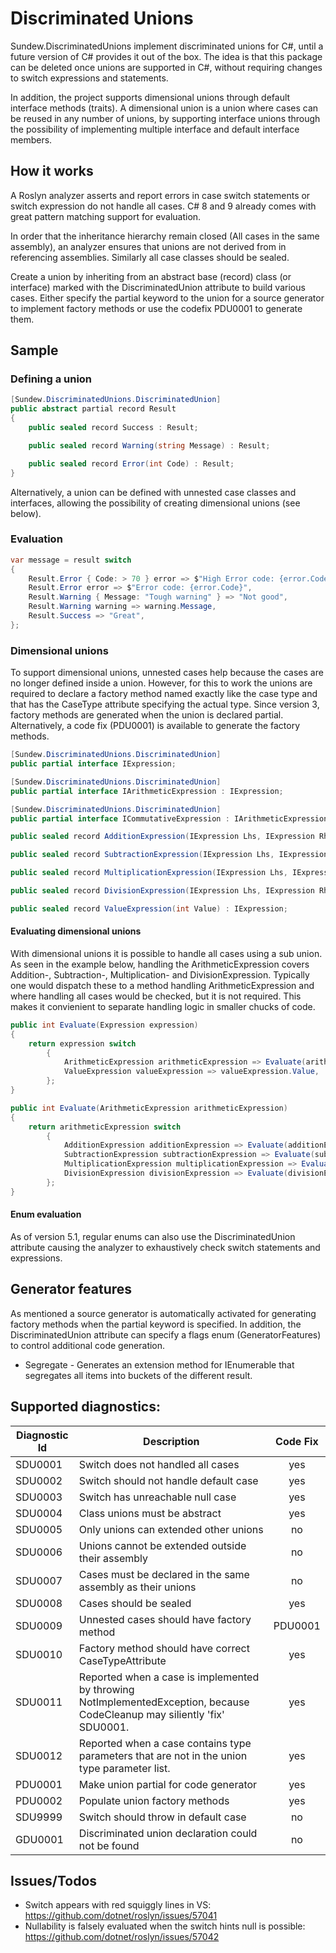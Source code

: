 # Discriminated Unions

Sundew.DiscriminatedUnions implement discriminated unions for C#, until a future version of C# provides it out of the box.
The idea is that this package can be deleted once unions are supported in C#, without requiring changes to switch expressions and statements.

In addition, the project supports dimensional unions through default interface methods (traits).
A dimensional union is a union where cases can be reused in any number of unions, by supporting interface unions through the possibility of implementing multiple interface and default interface members.

## How it works
A Roslyn analyzer asserts and report errors in case switch statements or switch expression do not handle all cases.
C# 8 and 9 already comes with great pattern matching support for evaluation.

In order that the inheritance hierarchy remain closed (All cases in the same assembly), an analyzer ensures that unions are not derived from in referencing assemblies.
Similarly all case classes should be sealed.

Create a union by inheriting from an abstract base (record) class (or interface) marked with the DiscriminatedUnion attribute to build various cases.
Either specify the partial keyword to the union for a source generator to implement factory methods or use the codefix PDU0001 to generate them.

## Sample
### Defining a union
```csharp
[Sundew.DiscriminatedUnions.DiscriminatedUnion]
public abstract partial record Result
{
    public sealed record Success : Result;

    public sealed record Warning(string Message) : Result;

    public sealed record Error(int Code) : Result;
}
```
Alternatively, a union can be defined with unnested case classes and interfaces, allowing the possibility of creating dimensional unions (see below).

### Evaluation
```csharp
var message = result switch
{
    Result.Error { Code: > 70 } error => $"High Error code: {error.Code}",
    Result.Error error => $"Error code: {error.Code}",
    Result.Warning { Message: "Tough warning" } => "Not good",
    Result.Warning warning => warning.Message,
    Result.Success => "Great",
};
```

### Dimensional unions
To support dimensional unions, unnested cases help because the cases are no longer defined inside a union. However, for this to work the unions are required to declare a factory method named exactly like the case type and that has the CaseType attribute specifying the actual type.
Since version 3, factory methods are generated when the union is declared partial. Alternatively, a code fix (PDU0001) is available to generate the factory methods. 

```csharp
[Sundew.DiscriminatedUnions.DiscriminatedUnion]
public partial interface IExpression;

[Sundew.DiscriminatedUnions.DiscriminatedUnion]
public partial interface IArithmeticExpression : IExpression;

[Sundew.DiscriminatedUnions.DiscriminatedUnion]
public partial interface ICommutativeExpression : IArithmeticExpression;

public sealed record AdditionExpression(IExpression Lhs, IExpression Rhs) : ICommutativeExpression;

public sealed record SubtractionExpression(IExpression Lhs, IExpression Rhs) : IArithmeticExpression;

public sealed record MultiplicationExpression(IExpression Lhs, IExpression Rhs) : ICommutativeExpression;

public sealed record DivisionExpression(IExpression Lhs, IExpression Rhs) : IArithmeticExpression;

public sealed record ValueExpression(int Value) : IExpression;
```

#### Evaluating dimensional unions
With dimensional unions it is possible to handle all cases using a sub union.
As seen in the example below, handling the ArithmeticExpression covers Addition-, Subtraction-, Multiplication- and DivisionExpression.
Typically one would dispatch these to a method handling ArithmeticExpression and where handling all cases would be checked, but it is not required.
This makes it convienient to separate handling logic in smaller chucks of code.

```csharp
public int Evaluate(Expression expression)
{
    return expression switch
        {
            ArithmeticExpression arithmeticExpression => Evaluate(arithmeticExpression),
            ValueExpression valueExpression => valueExpression.Value,
        };
}

public int Evaluate(ArithmeticExpression arithmeticExpression)
{
    return arithmeticExpression switch
        {
            AdditionExpression additionExpression => Evaluate(additionExpression.Lhs) + Evaluate(additionExpression.Rhs),
            SubtractionExpression subtractionExpression => Evaluate(subtractionExpression.Lhs) - Evaluate(subtractionExpression.Rhs),
            MultiplicationExpression multiplicationExpression => Evaluate(multiplicationExpression.Lhs) * Evaluate(multiplicationExpression.Rhs),
            DivisionExpression divisionExpression => Evaluate(divisionExpression.Lhs) / Evaluate(divisionExpression.Rhs),
        };
}
```

#### Enum evaluation
As of version 5.1, regular enums can also use the DiscriminatedUnion attribute causing the analyzer to exhaustively check switch statements and expressions.

## Generator features
As mentioned a source generator is automatically activated for generating factory methods when the partial keyword is specified.
In addition, the DiscriminatedUnion attribute can specify a flags enum (GeneratorFeatures) to control additional code generation.

* Segregate - Generates an extension method for IEnumerable<TUnion> that segregates all items into buckets of the different result.

## Supported diagnostics:
| Diagnostic Id | Description                                                                                                               | Code Fix |
| ------------- | ------------------------------------------------------------------------------------------------------------------------- | :------: |
| SDU0001       | Switch does not handled all cases                                                                                         |   yes    |
| SDU0002       | Switch should not handle default case                                                                                     |   yes    |
| SDU0003       | Switch has unreachable null case                                                                                          |   yes    |
| SDU0004       | Class unions must be abstract                                                                                             |   yes    |
| SDU0005       | Only unions can extended other unions                                                                                     |    no    |
| SDU0006       | Unions cannot be extended outside their assembly                                                                          |    no    |
| SDU0007       | Cases must be declared in the same assembly as their unions                                                               |    no    |
| SDU0008       | Cases should be sealed                                                                                                    |   yes    |
| SDU0009       | Unnested cases should have factory method                                                                                 | PDU0001  |
| SDU0010       | Factory method should have correct CaseTypeAttribute                                                                      |   yes    |
| SDU0011       | Reported when a case is implemented by throwing NotImplementedException, because CodeCleanup may siliently 'fix' SDU0001. |   yes    |
| SDU0012       | Reported when a case contains type parameters that are not in the union type parameter list.                              |   yes    |
| PDU0001       | Make union partial for code generator                                                                                     |   yes    |
| PDU0002       | Populate union factory methods                                                                                            |   yes    |
| SDU9999       | Switch should throw in default case                                                                                       |    no    |
| GDU0001       | Discriminated union declaration could not be found                                                                        |    no    |

## Issues/Todos
* Switch appears with red squiggly lines in VS: https://github.com/dotnet/roslyn/issues/57041
* Nullability is falsely evaluated when the switch hints null is possible: https://github.com/dotnet/roslyn/issues/57042